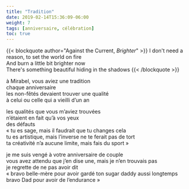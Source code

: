 ```yaml
---
title: "Tradition"
date: 2019-02-14T15:36:09-06:00
weight: 7
tags: [anniversaire, célébration]
toc: true
---
```


{{< blockquote author="Against the Current, *Brighter*" >}}
I don't need a reason, to set the world on fire  
And burn a little bit brighter now  
There's something beautiful hiding in the shadows
{{< /blockquote >}}

à Mirabel, vous aviez une tradition  
chaque anniversaire  
les non-fêtés devaient trouver une qualité  
à celui ou celle qui a vieilli d’un an

les qualités que vous m’aviez trouvées  
n’étaient en fait qu’à vos yeux  
des défauts  
« tu es sage, mais il faudrait que tu changes cela  
tu es artistique, mais l’inverse ne te ferait pas de tort  
ta créativité n’a aucune limite, mais fais du sport »  

je me suis vengé à votre anniversaire de couple  
vous avez attendu que j’en dise une, mais je n’en trouvais pas  
je regrette de ne pas avoir dit  
« bravo belle-mère pour avoir gardé ton sugar daddy aussi longtemps  
bravo Dad pour avoir de l’endurance »  
